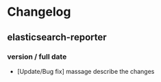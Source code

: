 # Changelog

## elasticsearch-reporter

### version / full date
* [Update/Bug fix] massage describe the changes